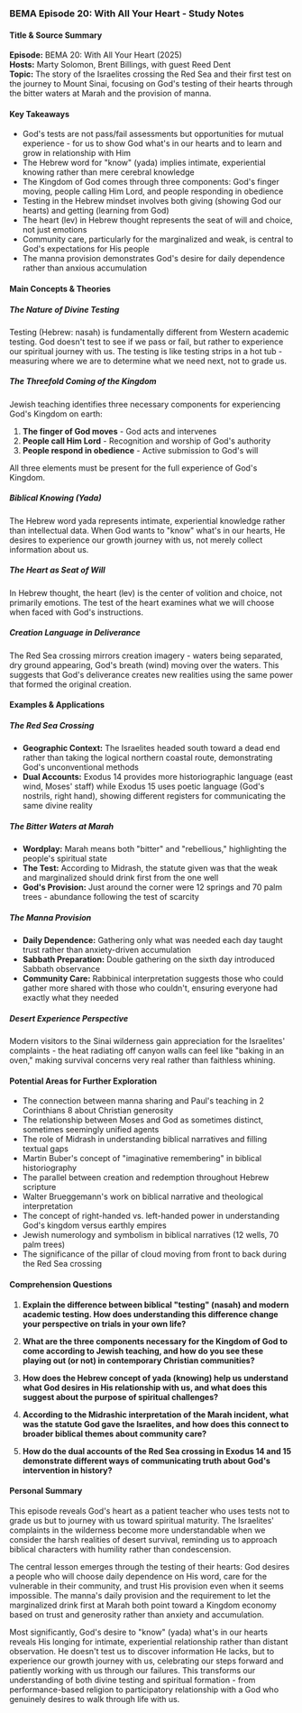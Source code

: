 ### BEMA Episode 20: With All Your Heart - Study Notes

#### Title & Source Summary

**Episode:** BEMA 20: With All Your Heart (2025)  
**Hosts:** Marty Solomon, Brent Billings, with guest Reed Dent  
**Topic:** The story of the Israelites crossing the Red Sea and their first test on the journey to Mount Sinai, focusing on God's testing of their hearts through the bitter waters at Marah and the provision of manna.

#### Key Takeaways

- God's tests are not pass/fail assessments but opportunities for mutual experience - for us to show God what's in our hearts and to learn and grow in relationship with Him
- The Hebrew word for "know" (yada) implies intimate, experiential knowing rather than mere cerebral knowledge
- The Kingdom of God comes through three components: God's finger moving, people calling Him Lord, and people responding in obedience
- Testing in the Hebrew mindset involves both giving (showing God our hearts) and getting (learning from God)
- The heart (lev) in Hebrew thought represents the seat of will and choice, not just emotions
- Community care, particularly for the marginalized and weak, is central to God's expectations for His people
- The manna provision demonstrates God's desire for daily dependence rather than anxious accumulation

#### Main Concepts & Theories

##### The Nature of Divine Testing
Testing (Hebrew: nasah) is fundamentally different from Western academic testing. God doesn't test to see if we pass or fail, but rather to experience our spiritual journey with us. The testing is like testing strips in a hot tub - measuring where we are to determine what we need next, not to grade us.

##### The Threefold Coming of the Kingdom
Jewish teaching identifies three necessary components for experiencing God's Kingdom on earth:
1. **The finger of God moves** - God acts and intervenes
2. **People call Him Lord** - Recognition and worship of God's authority  
3. **People respond in obedience** - Active submission to God's will

All three elements must be present for the full experience of God's Kingdom.

##### Biblical Knowing (Yada)
The Hebrew word yada represents intimate, experiential knowledge rather than intellectual data. When God wants to "know" what's in our hearts, He desires to experience our growth journey with us, not merely collect information about us.

##### The Heart as Seat of Will
In Hebrew thought, the heart (lev) is the center of volition and choice, not primarily emotions. The test of the heart examines what we will choose when faced with God's instructions.

##### Creation Language in Deliverance
The Red Sea crossing mirrors creation imagery - waters being separated, dry ground appearing, God's breath (wind) moving over the waters. This suggests that God's deliverance creates new realities using the same power that formed the original creation.

#### Examples & Applications

##### The Red Sea Crossing
- **Geographic Context:** The Israelites headed south toward a dead end rather than taking the logical northern coastal route, demonstrating God's unconventional methods
- **Dual Accounts:** Exodus 14 provides more historiographic language (east wind, Moses' staff) while Exodus 15 uses poetic language (God's nostrils, right hand), showing different registers for communicating the same divine reality

##### The Bitter Waters at Marah
- **Wordplay:** Marah means both "bitter" and "rebellious," highlighting the people's spiritual state
- **The Test:** According to Midrash, the statute given was that the weak and marginalized should drink first from the one well
- **God's Provision:** Just around the corner were 12 springs and 70 palm trees - abundance following the test of scarcity

##### The Manna Provision
- **Daily Dependence:** Gathering only what was needed each day taught trust rather than anxiety-driven accumulation
- **Sabbath Preparation:** Double gathering on the sixth day introduced Sabbath observance
- **Community Care:** Rabbinical interpretation suggests those who could gather more shared with those who couldn't, ensuring everyone had exactly what they needed

##### Desert Experience Perspective
Modern visitors to the Sinai wilderness gain appreciation for the Israelites' complaints - the heat radiating off canyon walls can feel like "baking in an oven," making survival concerns very real rather than faithless whining.

#### Potential Areas for Further Exploration

- The connection between manna sharing and Paul's teaching in 2 Corinthians 8 about Christian generosity
- The relationship between Moses and God as sometimes distinct, sometimes seemingly unified agents
- The role of Midrash in understanding biblical narratives and filling textual gaps
- Martin Buber's concept of "imaginative remembering" in biblical historiography
- The parallel between creation and redemption throughout Hebrew scripture
- Walter Brueggemann's work on biblical narrative and theological interpretation
- The concept of right-handed vs. left-handed power in understanding God's kingdom versus earthly empires
- Jewish numerology and symbolism in biblical narratives (12 wells, 70 palm trees)
- The significance of the pillar of cloud moving from front to back during the Red Sea crossing

#### Comprehension Questions

1. **Explain the difference between biblical "testing" (nasah) and modern academic testing. How does understanding this difference change your perspective on trials in your own life?**

2. **What are the three components necessary for the Kingdom of God to come according to Jewish teaching, and how do you see these playing out (or not) in contemporary Christian communities?**

3. **How does the Hebrew concept of yada (knowing) help us understand what God desires in His relationship with us, and what does this suggest about the purpose of spiritual challenges?**

4. **According to the Midrashic interpretation of the Marah incident, what was the statute God gave the Israelites, and how does this connect to broader biblical themes about community care?**

5. **How do the dual accounts of the Red Sea crossing in Exodus 14 and 15 demonstrate different ways of communicating truth about God's intervention in history?**

#### Personal Summary

This episode reveals God's heart as a patient teacher who uses tests not to grade us but to journey with us toward spiritual maturity. The Israelites' complaints in the wilderness become more understandable when we consider the harsh realities of desert survival, reminding us to approach biblical characters with humility rather than condescension. 

The central lesson emerges through the testing of their hearts: God desires a people who will choose daily dependence on His word, care for the vulnerable in their community, and trust His provision even when it seems impossible. The manna's daily provision and the requirement to let the marginalized drink first at Marah both point toward a Kingdom economy based on trust and generosity rather than anxiety and accumulation.

Most significantly, God's desire to "know" (yada) what's in our hearts reveals His longing for intimate, experiential relationship rather than distant observation. He doesn't test us to discover information He lacks, but to experience our growth journey with us, celebrating our steps forward and patiently working with us through our failures. This transforms our understanding of both divine testing and spiritual formation - from performance-based religion to participatory relationship with a God who genuinely desires to walk through life with us.